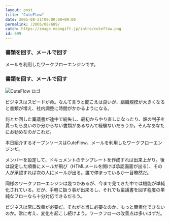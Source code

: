```yaml
---
layout: post
title: "CuteFlow"
date: 2005-08-21T09:00:00+09:00
permalink: /2005/08/689/
catch: https://image.moongift.jp/intro/cuteflow.png
id: 699
---
```

### 書類を回す、メールで回す
  
メールを利用したワークフローエンジンです。  
<!--more-->  

### 書類を回す、メールで回す
  

![CuteFlow ロゴ](https://image.moongift.jp/intro/cuteflow.png "CuteFlow ロゴ")

  

ビジネスはスピードが命。なんて言うと聞こえは良いが、組織規模が大きくなると書類が増え、社内調整に時間がかかるようになる。

  

何とか回した稟議書が途中で紛失し、最初からやり直しになったり、誰の判子を貰ったら良いのか分からない書類があるなんて経験ないだろうか。そんなあなたにお勧めなのがこれだ。

  

本日紹介するオープンソースはCuteFlow、メールを利用したワークフローエンジンだ。

  

メンバーを設定して、ドキュメントのテンプレートを作成すれば出来上がり。後は設定した順番にメールが飛び（HTMLメールを開けば承認画面が出る）、その人が承認すれば次の人にメールが出る。誰で停まっているか一目瞭然だ。

  

同様のワークフローエンジンは幾つかあるが、今まで見てきた中では機能が単純化されている。だが、手軽に扱う事が出来るし、それでも稟議書を回す程度の単純なフローなら十分対応できるだろう。

  

ビジネスは常に改善が必要だ。それが本当に必要なのか、もっと簡素化できないのか。常に考え、変化を起こし続けよう。ワークフローの改善点は多いはずだ。


